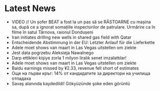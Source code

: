# Latest News
-  VIDEO // Un șofer BEAT a fost la un pas să se RĂSTOARNE cu mașina sa, după ce a ignorat somațiile inspectorilor de patrulare. Urmărire ca în filme în satul Târnova, raionul Dondușeni
-  Iran initiates drilling new wells in shared gas field with Qatar
-  Entscheidende Abstimmung in der EU: Letzter Anlauf für die Lieferkette
-  Adele moet shows van maart in Las Vegas uitstellen om ziekte
-  Jest data pogrzebu Aleksieja Nawalnego
-  Darp ettikleri kişiye zorla 1 milyon liralık senet imzalattılar!
-  Adele moet shows van maart in Las Vegas uitstellen om ziekte
-  Baidu earnings missed by ¥2.33, revenue fell short of estimates
-  Още на първи кръг: 14% от кандидатите за директори на училища отпадаха
-  Savaş alanında kaydedildi! Gökyüzünde şoke eden görüntü
